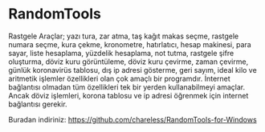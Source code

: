 # RandomTools

Rastgele Araçlar; yazı tura, zar atma, taş kağıt makas seçme, rastgele numara seçme, kura çekme, kronometre, hatırlatıcı, hesap makinesi, para sayar, liste hesaplama, yüzdelik hesaplama, not tutma, rastgele şifre oluşturma, döviz kuru görüntüleme, döviz kuru çevirme, zaman çevirme, günlük koronavirüs tablosu, dış ip adresi gösterme, geri sayım, ideal kilo ve aritmetik işlemler özellikleri olan çok amaçlı bir programdır. İnternet bağlantısı olmadan tüm özellikleri tek bir yerden kullanabilmeyi amaçlar. Ancak döviz işlemleri, korona tablosu ve ip adresi öğrenmek için internet bağlantısı gerekir.

Buradan indiriniz: https://github.com/chareless/RandomTools-for-Windows
